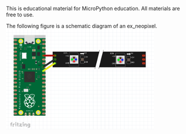 This is educational material for MicroPython education.
All materials are free to use.

The following figure is a schematic diagram of an ex_neopixel.
<img src="/img/ex_neopixel.png" width="80%" height="80%" title="neopixel" alt="pico_neopixel"></img><br/>
